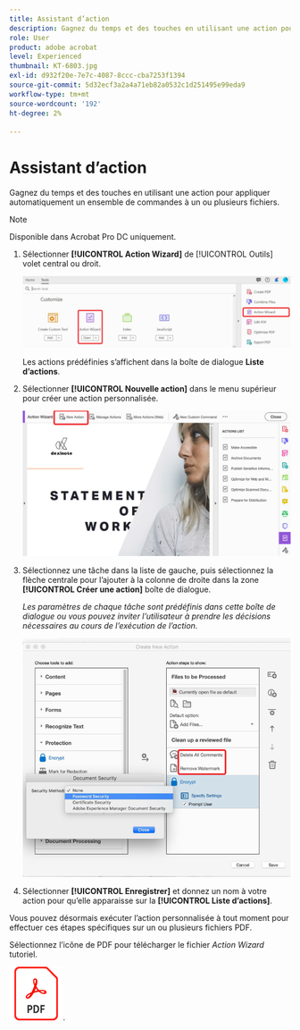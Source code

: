 ```yaml
---
title: Assistant d’action
description: Gagnez du temps et des touches en utilisant une action pour appliquer automatiquement un ensemble de commandes à un ou plusieurs fichiers
role: User
product: adobe acrobat
level: Experienced
thumbnail: KT-6803.jpg
exl-id: d932f20e-7e7c-4087-8ccc-cba7253f1394
source-git-commit: 5d32ecf3a2a4a71eb82a0532c1d251495e99eda9
workflow-type: tm+mt
source-wordcount: '192'
ht-degree: 2%

---
```


# Assistant d’action

Gagnez du temps et des touches en utilisant une action pour appliquer automatiquement un ensemble de commandes à un ou plusieurs fichiers.

>[!NOTE]
>
>Disponible dans Acrobat Pro DC uniquement.

1. Sélectionner **[!UICONTROL Action Wizard]** de [!UICONTROL Outils] volet central ou droit.

   ![Action Wizard Étape 1](../assets/ActionWizard_1.png)

   Les actions prédéfinies s’affichent dans la boîte de dialogue **Liste d’actions**.

1. Sélectionner **[!UICONTROL Nouvelle action]** dans le menu supérieur pour créer une action personnalisée.

   ![Action Wizard Étape 2](../assets/ActionWizard_2.png)

1. Sélectionnez une tâche dans la liste de gauche, puis sélectionnez la flèche centrale pour l’ajouter à la colonne de droite dans la zone **[!UICONTROL Créer une action]** boîte de dialogue.

   *Les paramètres de chaque tâche sont prédéfinis dans cette boîte de dialogue ou vous pouvez inviter l’utilisateur à prendre les décisions nécessaires au cours de l’exécution de l’action.*

   ![Action Wizard Étape 3](../assets/ActionWizard_3.png)

1. Sélectionner **[!UICONTROL Enregistrer]** et donnez un nom à votre action pour qu’elle apparaisse sur la **[!UICONTROL Liste d’actions]**.

Vous pouvez désormais exécuter l’action personnalisée à tout moment pour effectuer ces étapes spécifiques sur un ou plusieurs fichiers PDF.

Sélectionnez l’icône de PDF pour télécharger le fichier *Action Wizard* tutoriel.

[![Didacticiel sur le téléchargement d’Actions Wizard](../assets/acrobat_PDF_96.png)](../assets/AcrobatDCActionWizard.pdf).
